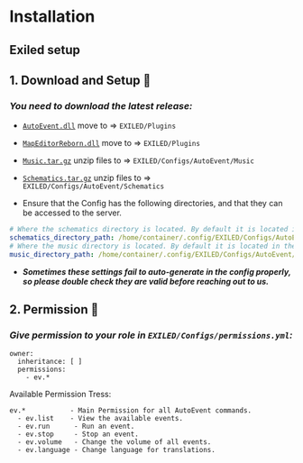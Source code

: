 # Installation

## Exiled setup
## 1. Download and Setup :moyai:
### *You need to download the latest release:*

- [``AutoEvent.dll``](https://github.com/SakredBara/AutoEvent/releases/latest) move to => ``EXILED/Plugins``

- [``MapEditorReborn.dll``](https://github.com/SakredBara/AutoEvent-with-mer/releases/download/v.9.11.1/MapEditorReborn.dll) move to => ``EXILED/Plugins``

- [``Music.tar.gz``](https://github.com/SakredBara/AutoEvent/releases/latest) unzip files to => ``EXILED/Configs/AutoEvent/Music``

- [``Schematics.tar.gz``](https://github.com/SakredBara/AutoEvent/releases/latest) unzip files to => ``EXILED/Configs/AutoEvent/Schematics``

- Ensure that the Config has the following directories, and that they can be accessed to the server.
```yml
# Where the schematics directory is located. By default it is located in the AutoEvent folder.
schematics_directory_path: /home/container/.config/EXILED/Configs/AutoEvent/Schematics
# Where the music directory is located. By default it is located in the AutoEvent folder.
music_directory_path: /home/container/.config/EXILED/Configs/AutoEvent/Music
```
- ***Sometimes these settings fail to auto-generate in the config properly, so please double check they are valid before reaching out to us.***


## 2. Permission :gem:
### *Give permission to your role in ``EXILED/Configs/permissions.yml``:*

```
owner:
  inheritance: [ ]
  permissions:
    - ev.*
```
Available Permission Tress:
```
ev.*           - Main Permission for all AutoEvent commands.
  - ev.list    - View the available events.
  - ev.run      - Run an event.
  - ev.stop     - Stop an event.
  - ev.volume   - Change the volume of all events.
  - ev.language - Change language for translations.
```
